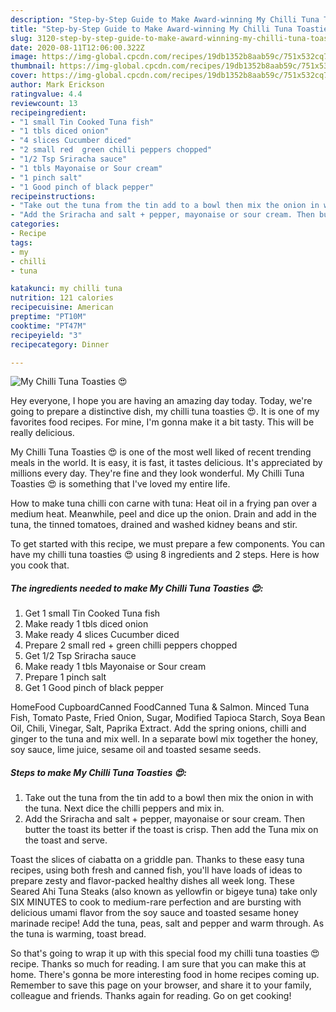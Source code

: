 ```yaml
---
description: "Step-by-Step Guide to Make Award-winning My Chilli Tuna Toasties 😍"
title: "Step-by-Step Guide to Make Award-winning My Chilli Tuna Toasties 😍"
slug: 3120-step-by-step-guide-to-make-award-winning-my-chilli-tuna-toasties
date: 2020-08-11T12:06:00.322Z
image: https://img-global.cpcdn.com/recipes/19db1352b8aab59c/751x532cq70/my-chilli-tuna-toasties-😍-recipe-main-photo.jpg
thumbnail: https://img-global.cpcdn.com/recipes/19db1352b8aab59c/751x532cq70/my-chilli-tuna-toasties-😍-recipe-main-photo.jpg
cover: https://img-global.cpcdn.com/recipes/19db1352b8aab59c/751x532cq70/my-chilli-tuna-toasties-😍-recipe-main-photo.jpg
author: Mark Erickson
ratingvalue: 4.4
reviewcount: 13
recipeingredient:
- "1 small Tin Cooked Tuna fish"
- "1 tbls diced onion"
- "4 slices Cucumber diced"
- "2 small red  green chilli peppers chopped"
- "1/2 Tsp Sriracha sauce"
- "1 tbls Mayonaise or Sour cream"
- "1 pinch salt"
- "1 Good pinch of black pepper"
recipeinstructions:
- "Take out the tuna from the tin add to a bowl then mix the onion in with the tuna. Next dice the chilli peppers and mix in."
- "Add the Sriracha and salt + pepper, mayonaise or sour cream. Then butter the toast its better if the toast is crisp. Then add the Tuna mix on the toast and serve."
categories:
- Recipe
tags:
- my
- chilli
- tuna

katakunci: my chilli tuna 
nutrition: 121 calories
recipecuisine: American
preptime: "PT10M"
cooktime: "PT47M"
recipeyield: "3"
recipecategory: Dinner

---
```



![My Chilli Tuna Toasties 😍](https://img-global.cpcdn.com/recipes/19db1352b8aab59c/751x532cq70/my-chilli-tuna-toasties-😍-recipe-main-photo.jpg)

Hey everyone, I hope you are having an amazing day today. Today, we're going to prepare a distinctive dish, my chilli tuna toasties 😍. It is one of my favorites food recipes. For mine, I'm gonna make it a bit tasty. This will be really delicious.

My Chilli Tuna Toasties 😍 is one of the most well liked of recent trending meals in the world. It is easy, it is fast, it tastes delicious. It's appreciated by millions every day. They're fine and they look wonderful. My Chilli Tuna Toasties 😍 is something that I've loved my entire life.

How to make tuna chilli con carne with tuna: Heat oil in a frying pan over a medium heat. Meanwhile, peel and dice up the onion. Drain and add in the tuna, the tinned tomatoes, drained and washed kidney beans and stir.


To get started with this recipe, we must prepare a few components. You can have my chilli tuna toasties 😍 using 8 ingredients and 2 steps. Here is how you cook that.

<!--inarticleads1-->

##### The ingredients needed to make My Chilli Tuna Toasties 😍:

1. Get 1 small Tin Cooked Tuna fish
1. Make ready 1 tbls diced onion
1. Make ready 4 slices Cucumber diced
1. Prepare 2 small red + green chilli peppers chopped
1. Get 1/2 Tsp Sriracha sauce
1. Make ready 1 tbls Mayonaise or Sour cream
1. Prepare 1 pinch salt
1. Get 1 Good pinch of black pepper


HomeFood CupboardCanned FoodCanned Tuna &amp; Salmon. Minced Tuna Fish, Tomato Paste, Fried Onion, Sugar, Modified Tapioca Starch, Soya Bean Oil, Chili, Vinegar, Salt, Paprika Extract. Add the spring onions, chilli and ginger to the tuna and mix well. In a separate bowl mix together the honey, soy sauce, lime juice, sesame oil and toasted sesame seeds. 

<!--inarticleads2-->

##### Steps to make My Chilli Tuna Toasties 😍:

1. Take out the tuna from the tin add to a bowl then mix the onion in with the tuna. Next dice the chilli peppers and mix in.
1. Add the Sriracha and salt + pepper, mayonaise or sour cream. Then butter the toast its better if the toast is crisp. Then add the Tuna mix on the toast and serve.


Toast the slices of ciabatta on a griddle pan. Thanks to these easy tuna recipes, using both fresh and canned fish, you&#39;ll have loads of ideas to prepare zesty and flavor-packed healthy dishes all week long. These Seared Ahi Tuna Steaks (also known as yellowfin or bigeye tuna) take only SIX MINUTES to cook to medium-rare perfection and are bursting with delicious umami flavor from the soy sauce and toasted sesame honey marinade recipe! Add the tuna, peas, salt and pepper and warm through. As the tuna is warming, toast bread. 

So that's going to wrap it up with this special food my chilli tuna toasties 😍 recipe. Thanks so much for reading. I am sure that you can make this at home. There's gonna be more interesting food in home recipes coming up. Remember to save this page on your browser, and share it to your family, colleague and friends. Thanks again for reading. Go on get cooking!
